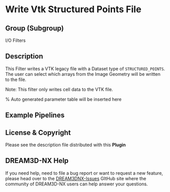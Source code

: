 # Write Vtk Structured Points File

## Group (Subgroup)

I/O Filters

## Description

This Filter writes a VTK legacy file with a Dataset type of `STRUCTURED_POINTS`. The user can select which arrays from the Image Geometry will be written to the file.

Note: This filter only writes cell data to the VTK file.

% Auto generated parameter table will be inserted here

## Example Pipelines

## License & Copyright

Please see the description file distributed with this **Plugin**

## DREAM3D-NX Help

If you need help, need to file a bug report or want to request a new feature, please head over to the [DREAM3DNX-Issues](https://github.com/BlueQuartzSoftware/DREAM3DNX-Issues/discussions) GItHub site where the community of DREAM3D-NX users can help answer your questions.
